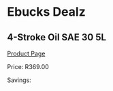 
# Ebucks Dealz
## 4-Stroke Oil SAE 30 5L
[Product Page](https://www.ebucks.com/web/shop/productSelected.do?prodId=1200605678&catId=370101825)

Price: R369.00

Savings: 


	
